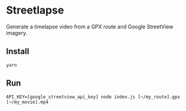 # Streetlapse

Generate a timelapse video from a GPX route and Google StreetView imagery.

## Install

```
yarn
```

## Run

```
API_KEY=[google_streetview_api_key] node index.js [~/my_route].gpx [~/my_movie].mp4
```


